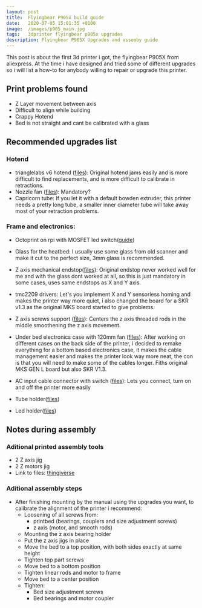 ```yaml
---
layout: post
title:  Flyingbear P905x build guide
date:   2020-07-05 15:01:35 +0100
image:  /images/p905_main.jpg
tags:   3dprinter flyingbear p905x upgrades
description: Flyingbear P905X Upgrades and assemby guide
---
```

This post is about the first 3d printer i got, the flyingbear P905X from aliexpress. At the time i have designed and tried some of different upgrades so i will list a how-to for anybody willing to repair or upgrade this printer.

## Print problems found

- Z Layer movement between axis
- Difficult to align while building
- Crappy Hotend
- Bed is not straight and cant be calibrated with a glass

## Recommended upgrades list

### Hotend
- trianglelabs v6 hotend ([files](https://www.thingiverse.com/thing:3142805)): Original hotend jams easily and is more difficult to find replacements, and is more difficult to calibrate in retractions.
- Nozzle fan ([files](https://www.thingiverse.com/thing:2843816)): Mandatory?
- Capricorn tube: If you let it with a default bowden extruder, this printer needs a pretty long tube, a smaller inner diameter tube will take away most of your retraction problems.

### Frame and electronics:

- Octoprint on rpi with MOSFET led switch([guide]())

- Glass for the heatbed: I usually use some glass from old scanner and make it cut to the perfect size, 3mm glass is recommended.
- Z axis mechanical endstop([files](https://www.thingiverse.com/thing:4573300)): Original endstop never worked well for me and with the glass dont worked at all, so this is just mandatory in some cases, uses same endstops as X and Y axis.
- tmc2209 drivers: Let's you implement X and Y sensorless homing and makes the printer way more quiet, i also changed the board for a SKR v1.3 as the original MKS board started to give problems.
- Z axis screws support ([files](https://www.thingiverse.com/thing:4573258)): Centers the z axis threaded rods in the middle smoothening the z axis movement.
- Under bed electronics case with 120mm fan ([files](https://www.thingiverse.com/thing:4144017)): After working on different cases on the back side of the printer, i decided to remake everything for a bottom based electronics case, it makes the cable management easier and makes the printer look way more neat, the con is that you will need to make some of the cables longer. Fiths original MKS GEN L board but also SKR V1.3.
- AC input cable connector with switch ([files](https://www.thingiverse.com/thing:2645917)): Lets you connect, turn on and off the printer more easily
- Tube holder([files](https://www.thingiverse.com/thing:2846141))
- Led holder([files](https://www.thingiverse.com/thing:2576671]))


## Notes during assembly

### Aditional printed assembly tools

- 2 Z axis jig
- 2 Z motors jig
- Link to files: [thingiverse](https://www.thingiverse.com/thing:4573255)

### Aditional assembly steps

- After finishing mounting by the manual using the upgrades you want, to calibrate the alignment of the printer i recommend:
  - Loosening of all screws from:
    -  printbed (bearings, couplers and size adjustment screws)
    -  z axis (motor, and smooth rods)
  - Mounting the z axis bearing holder
  - Put the z axis jigs in place
  - Move the bed to a top position, with both sides exactly at same height
  - Tighten top part screws
  - Move bed to a bottom position
  - Tighten linear rods and motor to frame
  - Move bed to a center position
  - Tighten:
    - Bed size adjustment screws
    - Bed bearings and motor coupler


